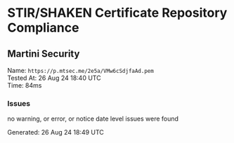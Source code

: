 # STIR/SHAKEN Certificate Repository Compliance

## Martini Security

Name: `https://p.mtsec.me/2e5a/VMw6cSdjfaAd.pem`\
Tested At: 26 Aug 24 18:40 UTC\
Time: 84ms

### Issues

no warning, or error, or notice date level issues were found

Generated: 26 Aug 24 18:49 UTC